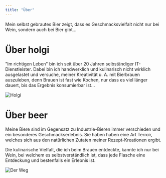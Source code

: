 ```yaml
---
title: "Über"
---
```


Mein selbst gebrautes Bier zeigt, dass es Geschmacksvielfalt nicht nur bei Wein, sondern auch bei Bier gibt…


# Über holgi
"Im richtigen Leben" bin ich seit über 20 Jahren selbständiger IT-Dienstleister. Dabei bin ich handwerklich und kulinarisch nicht wirklich ausgelastet und versuche, meiner Kreativität u. A. mit Bierbrauen auszuleben, denn Brauen ist fast wie Kochen, nur dass es viel länger dauert, bis das Ergebnis konsumierbar ist...

![Holgi](/images/holger_eiboeck-218x300.jpg)

# Über beer

Meine Biere sind im Gegensatz zu Industrie-Bieren immer verschieden und ein besonderes Geschmackserlebnis.  Sie haben haben eine Art Terroir, welches sich aus den natürlichen Zutaten meiner Rezept-Kreationen ergibt.

Die kulinarische Vielfalt, die ich beim Brauen entdeckte, kannte ich nur bei Wein, bei welchem es selbstverständlich ist, dass jede Flasche eine Entdeckung und bestenfalls ein Erlebnis ist.

![Der Weg](/images/der-weg.jpg)

